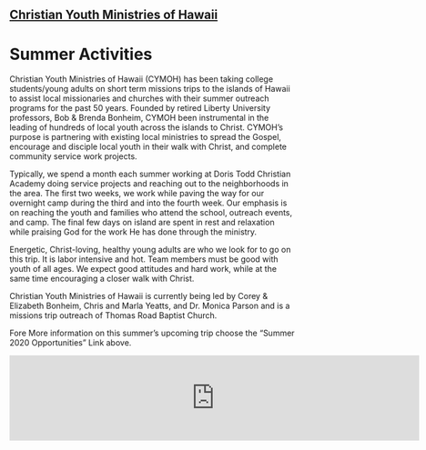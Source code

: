 
## [Christian Youth Ministries of Hawaii](http://cymoh.org/)

# Summer Activities

Christian Youth Ministries of Hawaii (CYMOH) has been taking college students/young adults on short term missions trips to the islands of Hawaii to assist local missionaries and churches with their summer outreach programs for the past 50 years.  Founded by retired Liberty University professors, Bob & Brenda Bonheim, CYMOH been instrumental in the leading of hundreds of local youth across the islands to Christ.  CYMOH’s purpose is partnering with existing local ministries to spread the Gospel, encourage and disciple local youth in their walk with Christ, and complete community service work projects.


Typically, we spend a month each summer working at Doris Todd Christian Academy doing service projects and reaching out to the neighborhoods in the area. The first two weeks, we work while paving the way for our overnight camp during the third and into the fourth week. Our emphasis is on reaching the youth and families who attend the school, outreach events, and camp. The final few days on island are spent in rest and relaxation while praising God for the work He has done through the ministry.


Energetic, Christ-loving, healthy young adults are who we look for to go on this trip.  It is  labor intensive and hot. Team members must be good with youth of all ages.  We expect good attitudes and hard work, while at the same time encouraging a closer walk with Christ.


Christian Youth Ministries of Hawaii is currently being led by Corey & Elizabeth Bonheim, Chris and Marla Yeatts, and Dr. Monica Parson and is a missions trip outreach of Thomas Road Baptist Church.


Fore More information on this summer’s upcoming trip choose the “Summer 2020 Opportunities” Link above.


<iframe src="https://www.youtube.com/embed/ZoBkXPqwVXU" allowfullscreen="" width="720" frameborder="0"></iframe>
